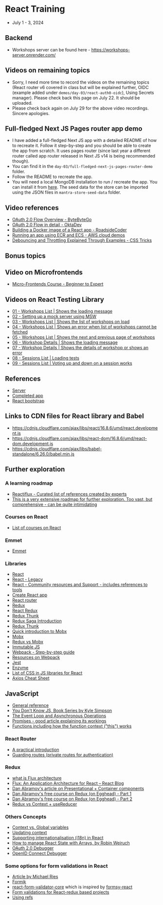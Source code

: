 # React Training

-   July 1 - 3, 2024

## Backend

-   Workshops server can be found here - https://workshops-server.onrender.com/

## Videos on remaining topics

-   Sorry, I need more time to record the videos on the remaining topics (React router v6 covered in class but will be explained further, OIDC (example added under `demos/day-03/react-auth0-oidc`), Using Secrets manager). Please check back this page on July 22. It should be uploaded.
-   Please check back again on July 29 for the above video recordings. Sincere apologies.

## Full-fledged Next JS Pages router app demo

-   I have added a full-fledged Next JS app with a detailed README of how to recreate it. Follow it step-by-step and you should be able to create the app from scratch. It uses pages router (since last year a different router called app router released in Next JS v14 is being recommended though).
-   You can find it in the `day-03/full-fledged-next-js-pages-router-demo` folder.
-   Follow the README to recreate the app.
-   You will need a local MongoDB installation to run / recreate the app. You can install it from [here](https://www.mongodb.com/try/download/community). The seed data for the store can be imported using the JSON files in `mantra-store-seed-data` folder.

## Video references

-   [OAuth 2.0 Flow Overview - ByteByteGo](https://youtu.be/ZV5yTm4pT8g?si=RC9o1lue_9WRPJWK)
-   [OAuth 2.0 Flow in detail - OktaDev](https://youtu.be/996OiexHze0?si=NkTdSknuTigmBloa)
-   [Building a Docker image of a React app - RoadsideCoder](https://www.youtube.com/watch?v=dfTco9hmXEM&t=23s)
-   [Running an app using ECR and ECS - AWS cloud demos](https://www.youtube.com/watch?v=PgyFrkJaNys)
-   [Debouncing and Throttling Explained Through Examples - CSS Tricks](https://css-tricks.com/debouncing-throttling-explained-examples/)

## Bonus topics

## Video on Microfrontends

-   [Micro-Frontends Course - Beginner to Expert](https://www.youtube.com/watch?v=lKKsjpH09dU)

## Videos on React Testing Library

-   [01 - Workshops List | Shows the loading message](https://it-video-recording.s3.amazonaws.com/react-testing-library/01-workshops-list-shows-the-loading-message.mp4)
-   [02 - Setting up a mock server using MSW](https://it-video-recording.s3.amazonaws.com/react-testing-library/02-setting-up-a-mock-server-using-msw.mp4)
-   [03 - Workshops List | Shows the list of workshops on load](https://it-video-recording.s3.amazonaws.com/react-testing-library/03-workshops-list-shows-the-list-of-workshops-on-load.mp4)
-   [04 - Workshops List | Shows an error when list of workshops cannot be fetched](https://it-video-recording.s3.amazonaws.com/react-testing-library/04-workshops-list-shows-an-error-when-list-of-workshops-cannot-be-fetched.mp4)
-   [05 - Workshops List | Shows the next and previous page of workshops](https://it-video-recording.s3.amazonaws.com/react-testing-library/05-workshops-list-shows-the-next-and-previous-page-of-workshops.mp4)
-   [06 - Workshop Details | Shows the loading message](https://it-video-recording.s3.amazonaws.com/react-testing-library/06-workshop-details-shows-the-loading-message.mp4)
-   [07 - Workshop Details | Shows the details of workshop or shows an error](https://it-video-recording.s3.amazonaws.com/react-testing-library/07-workshop-details-shows-the-details-of-workshop-or-shows-an-error.mp4)
-   [08 - Sessions List | Loading tests](https://it-video-recording.s3.amazonaws.com/react-testing-library/08-sessions-list-loading-tests.mp4)
-   [09 - Sessions List | Voting up and down on a session works](https://it-video-recording.s3.amazonaws.com/react-testing-library/09-sessions-list-voting-up-and-down-on-a-session-works.mp4)

## References

-   [Server](https://workshops-server.herokuapp.com/)
-   [Completed app](https://vw-angular.s3.ap-south-1.amazonaws.com/index.html)
-   [React bootstrap](https://react-bootstrap.github.io/)

## Links to CDN files for React library and Babel

-   https://cdnjs.cloudflare.com/ajax/libs/react/16.8.6/umd/react.development.js
-   https://cdnjs.cloudflare.com/ajax/libs/react-dom/16.8.6/umd/react-dom.development.js
-   https://cdnjs.cloudflare.com/ajax/libs/babel-standalone/6.26.0/babel.min.js

## Further exploration

### A learning roadmap

-   [Reactiflux - Curated list of references created by experts](https://www.reactiflux.com/learning/)
-   [This is a very extensive roadmap for further exploration. Too vast, but comprehensive - can be quite intimidating](https://github.com/adam-golab/react-developer-roadmap)

### Courses on React

-   [List of courses on React](https://reactjs.org/community/courses.html)

### Emmet

-   [Emmet](https://docs.emmet.io/)

### Libraries

-   [React](https://react.dev/)
-   [React - Legacy](https://reactjs.org/)
-   [React - Community resources and Support - includes references to tools](https://reactjs.org/community/support.html)
-   [Create React app](https://facebook.github.io/create-react-app/)
-   [React router](https://reacttraining.com/react-router/web/guides/quick-start)
-   [Redux](https://redux.js.org/)
-   [React Redux](http://react-redux.js.org)
-   [Redux Thunk](https://github.com/reduxjs/redux-thunk)
-   [Redux Saga Introduction](https://redux-saga.js.org/docs/introduction/BeginnerTutorial.html)
-   [Redux Thunk](https://github.com/reduxjs/redux-thunk)
-   [Quick introduction to Mobx](https://mobx.js.org/getting-started.html)
-   [Mobx](https://mobx.js.org/)
-   [Redux vs Mobx](https://www.youtube.com/watch?v=76FRrbY18Bs)
-   [Immutable JS](https://immutable-js.github.io/immutable-js/)
-   [Webpack - Step-by-step guide](https://webpack.js.org/guides)
-   [Resources on Webpack](https://github.com/webpack-contrib/awesome-webpack)
-   [Jest](https://jestjs.io/en/)
-   [Enzyme](https://airbnb.io/enzyme/)
-   [List of CSS in JS libraries for React](https://github.com/FormidableLabs/radium/tree/905227c122b1775775cf8d82c508cce4179cff08/docs/comparison)
-   [Axios Cheat Sheet](https://kapeli.com/cheat_sheets/Axios.docset/Contents/Resources/Documents/index)

## JavaScript

-   [General reference](javascript.info)
-   [You Don't Know JS, Book Series by Kyle Simpson](https://rileygelwicks.gitbooks.io/you-dont-know-js/)
-   [The Event Loop and Asynchronous Operations](https://www.youtube.com/watch?v=8aGhZQkoFbQ)
-   [Promises - good article explaining its workings](https://medium.com/javascript-scene/master-the-javascript-interview-what-is-a-promise-27fc71e77261)
-   [Functions including how the function context ("this") works](https://www.youtube.com/watch?v=D61O7f4C2HA&t=279s)

### React Router

-   [A practical introduction](https://auth0.com/blog/react-router-4-practical-tutorial/)
-   [Guarding routes (private routes for authentication)](https://reactrouter.com/web/example/auth-workflow)

### Redux

-   [what is Flux architecture](https://medium.com/@grover.vinayak0611/what-is-flux-architecture-why-facebook-used-it-and-the-comparison-with-mvc-architecture-49c01ed5d2e1)
-   [Flux: An Application Architecture for React – React Blog](https://reactjs.org/blog/2014/05/06/flux.html)
-   [Dan Abramov's article on Presentational + Container components](https://medium.com/@dan_abramov/smart-and-dumb-components-7ca2f9a7c7d0)
-   [Dan Abramov's free course on Redux (on Egghead) - Part 1](https://egghead.io/courses/getting-started-with-redux)
-   [Dan Abramov's free course on Redux (on Egghead) - Part 2](https://egghead.io/courses/building-react-applications-with-idiomatic-redux)
-   [Redux vs Context + useReducer](https://medium.com/javascript-scene/do-react-hooks-replace-redux-210bab340672)

### Others Concepts

-   [Context vs. Global variables](https://www.codelime.blog/react-context-vs-global-values/)
-   [Updating context](https://reactjs.org/docs/context.html#updating-context-from-a-nested-component)
-   [Supporting internationalisation (i18n) in React](https://www.robinwieruch.de/react-internationalization)
-   [How to manage React State with Arrays, by Robin Weiruch](https://www.robinwieruch.de/react-state-array-add-update-remove/)
-   [OAuth 2.0 Debugger](https://oauthdebugger.com/)
-   [OpenID Connect Debugger](https://oidcdebugger.com/)

### Some options for form validations in React

-   [Article by Michael Ries](https://medium.com/code-monkey/client-side-form-validation-in-react-40e367de47ba)
-   [Formik](https://formik.org/)
-   [react-form-validator-core](https://www.npmjs.com/package/react-form-validator-core) which is inspired by [formsy-react](https://www.npmjs.com/package/formsy-react)
-   [Form validations for React-redux based projects](https://davidkpiano.github.io/react-redux-form/docs.html)
-   [Using refs](https://react.dev/reference/react/useRef)
